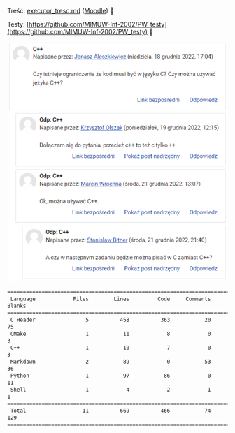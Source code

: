 Treść: [executor_tresc.md](./executor_tresc.md) ([Moodle](https://moodle.mimuw.edu.pl/mod/assign/view.php?id=106474))
🥶

Testy: [https://github.com/MIMUW-Inf-2002/PW_testy](https://github.com/MIMUW-Inf-2002/PW_testy)
🥺

![można używać c++ xd](./można_używać_cpp.png)

```
===============================================================================
 Language            Files        Lines         Code     Comments       Blanks
===============================================================================
 C Header                5          458          363           20           75
 CMake                   1           11            8            0            3
 C++                     1           10            7            0            3
 Markdown                2           89            0           53           36
 Python                  1           97           86            0           11
 Shell                   1            4            2            1            1
===============================================================================
 Total                  11          669          466           74          129
===============================================================================
```

